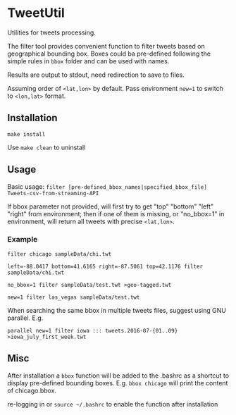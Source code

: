 # TweetUtil
Utilities for tweets processing.

The filter tool provides convenient function to filter tweets based on geographical bounding box. Boxes could ba pre-defined following the simple rules in ```bbox``` folder and can be used with names. 

Results are output to stdout, need redirection to save to files.

Assuming order of ```<lat,lon>``` by default. Pass environment ```new=1``` to switch to ```<lon,lat>``` format.

## Installation

```make install```

Use ```make clean``` to uninstall

## Usage

Basic usage: ```filter [pre-defined_bbox_names|specified_bbox_file] Tweets-csv-from-streaming-API```

If bbox parameter not provided, will first try to get "top" "bottom" "left" "right" from environment; then if one of them is missing, or "no_bbox=1" in environment, will return all tweets with precise ```<lat,lon>```.

### Example

```filter chicago sampleData/chi.twt```

```left=-88.0417 bottom=41.6165 right=-87.5061 top=42.1176 filter sampleData/chi.twt```

```no_bbox=1 filter sampleData/test.twt >geo-tagged.twt```

```new=1 filter las_vegas sampleData/test.twt```

When searching the same bbox in multiple tweets files, suggest using GNU parallel. E.g.

```parallel new=1 filter iowa ::: tweets.2016-07-{01..09} >iowa_july_first_week.twt```

## Misc

After installation a ```bbox``` function will be added to the .bashrc as a shortcut to display pre-defined bounding boxes. E.g. ```bbox chicago``` will print the content of chicago.bbox.

re-logging in or ```source ~/.bashrc``` to enable the function after installation
